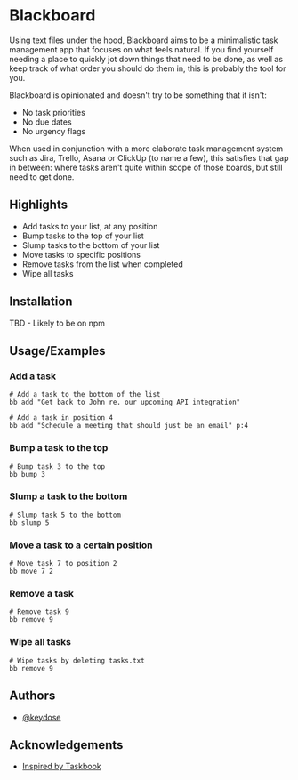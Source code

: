 # Blackboard

Using text files under the hood, Blackboard aims to be a minimalistic task management app that focuses on what feels natural.
If you find yourself needing a place to quickly jot down things that need to be done, as well as keep track of what order you should do them in, this is probably the tool for you.

Blackboard is opinionated and doesn't try to be something that it isn't:
- No task priorities
- No due dates
- No urgency flags

When used in conjunction with a more elaborate task management system such as Jira, Trello, Asana or ClickUp (to name a few), this satisfies that gap in between: where tasks aren't quite within scope of those boards, but still need to get done.

## Highlights

- Add tasks to your list, at any position
- Bump tasks to the top of your list
- Slump tasks to the bottom of your list
- Move tasks to specific positions
- Remove tasks from the list when completed
- Wipe all tasks

## Installation

TBD - Likely to be on npm

## Usage/Examples

### Add a task

```
# Add a task to the bottom of the list
bb add "Get back to John re. our upcoming API integration"

# Add a task in position 4
bb add "Schedule a meeting that should just be an email" p:4
```

### Bump a task to the top

```
# Bump task 3 to the top
bb bump 3
```

### Slump a task to the bottom

```
# Slump task 5 to the bottom
bb slump 5
```

### Move a task to a certain position

```
# Move task 7 to position 2
bb move 7 2
```

### Remove a task

```
# Remove task 9
bb remove 9
```

### Wipe all tasks

```
# Wipe tasks by deleting tasks.txt
bb remove 9
```

## Authors

- [@keydose](https://www.github.com/keydose)

## Acknowledgements

- [Inspired by Taskbook](https://github.com/klaussinani/taskbook)
